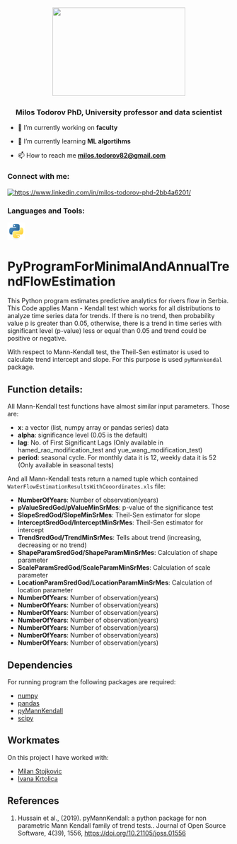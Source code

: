 <div align="center">
 <h3>
	<img src="https://miro.medium.com/max/720/1*CDj-lEsfn9HAbpMSNmziLQ.gif"      width="300" 
     height="200"/>
</h3>
</div>


<h3 align="center">Milos Todorov PhD, University professor and data scientist</h3>

- 🔭 I’m currently working on **faculty**

- 🌱 I’m currently learning **ML algortihms**

- 📫 How to reach me **milos.todorov82@gmail.com**


<h3 align="left">Connect with me:</h3>
<p align="left">
<a href="https://www.linkedin.com/in/milos-todorov-phd-2bb4a6201/" target="blank"><img align="center" img src="https://raw.githubusercontent.com/rahuldkjain/github-profile-readme-generator/master/src/images/icons/Social/linked-in-alt.svg" alt="https://www.linkedin.com/in/milos-todorov-phd-2bb4a6201/" height="30" width="40" /></a>
</p>

<h3 align="left">Languages and Tools:</h3>
<p align="left"> <a href="https://www.python.org" target="_blank" rel="noreferrer"> <img src="https://raw.githubusercontent.com/devicons/devicon/master/icons/python/python-original.svg" alt="python" width="40" height="40"/> </a> </p>

# PyProgramForMinimalAndAnnualTrendFlowEstimation
This Python program estimates predictive analytics for rivers flow in Serbia. This Code applies Mann - Kendall test which works for all distributions to analyze time series data for trends. If there is no trend, then probability value p is greater than 0.05, otherwise, there is a trend in time series with significant level (p-value) less or equal than 0.05 and trend could be positive or negative. 

With respect to Mann-Kendall test, the Theil-Sen estimator is used to calculate trend intercept and slope. For this purpose is used `pyMannkendal` package.


## Function details:

All Mann-Kendall test functions have almost similar input parameters. Those are:

- **x**:   a vector (list, numpy array or pandas series) data
- **alpha**: significance level (0.05 is the default)
- **lag**: No. of First Significant Lags (Only available in hamed_rao_modification_test and yue_wang_modification_test)
- **period**: seasonal cycle. For monthly data it is 12, weekly data it is 52 (Only available in seasonal tests)

And all Mann-Kendall tests return a named tuple which contained `WaterFlowEstimationResultsWithCooordinates.xls` file:

- **NumberOfYears**: Number of observation(years)
- **pValueSredGod/pValueMinSrMes**: p-value of the significance test
- **SlopeSredGod/SlopeMinSrMes**: Theil-Sen estimator for slope
- **InterceptSredGod/InterceptMinSrMes**: Theil-Sen estimator for intercept 
- **TrendSredGod/TrendMinSrMes**: Tells about trend (increasing, decreasing or no trend)
- **ShapeParamSredGod/ShapeParamMinSrMes**: Calculation of shape parameter
- **ScaleParamSredGod/ScaleParamMinSrMes**: Calculation of scale parameter
- **LocationParamSredGod/LocationParamMinSrMes**: Calculation of location parameter
- **NumberOfYears**: Number of observation(years)
- **NumberOfYears**: Number of observation(years)
- **NumberOfYears**: Number of observation(years)
- **NumberOfYears**: Number of observation(years)
- **NumberOfYears**: Number of observation(years)
- **NumberOfYears**: Number of observation(years)
- **NumberOfYears**: Number of observation(years)

## Dependencies

For running program the following packages are required:
- [numpy](https://www.numpy.org/)
- [pandas](https://pandas.pydata.org/)
- [pyMannKendall](https://github.com/mmhs013/pyMannKendall)
- [scipy](https://scipy.org/)

## Workmates

On this project I have worked with:
- [Milan Stojkovic](https://www.linkedin.com/in/milan-stojkovi%C4%87-0b8738b0/)
- [Ivana Krtolica](https://www.linkedin.com/in/ivana-krtolica-96437a24b/)


## References

1. Hussain et al., (2019). pyMannKendall: a python package for non parametric Mann Kendall family of trend tests.. Journal of Open Source Software, 4(39), 1556, https://doi.org/10.21105/joss.01556
